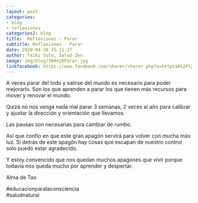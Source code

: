 ```yaml
---
layout: post
categories:
- blog
- reflexiones
categories2: blog
title:  Reflexiones - Parar
subtitle: Reflexiones - Parar
date: 2020-04-30 15:11:27
author: Txiki Soto, Salud-Zen
image: img/blog/300420Parar.jpg
linkfacebook: https://www.facebook.com/sharer/sharer.php?u=http%3A%2F%2Fwww.salud-zen.com%2Fblog%2Freflexiones%2F2020%2F04%2F30%2Fparar.html&amp;src=sdkpreparse
---
```

A veces parar del todo y salirse del mundo es necesario para poder mejorarlo.
Son los que aprenden a parar los que tienen más recursos para mover y renovar el mundo.  

Quizá no nos venga nada mal parar 3 semanas, 2 veces al año para calibrar y ajustar la dirección y orientación que llevamos.  

Las pausas son necesarias para cambiar de rumbo.  

Así que confío en que este gran apagón servirá para volver con mucha más luz.
Si detrás de este apagón hay cosas que escapan de nuestro control solo puedo estar agradecido.   

Y estoy convencido que nos quedan muchos apagones que vivir porque todavía nos queda mucho por aprender y despertar.  

Alma de Tao  

#educacionparalaconsciencia  
#saludnatural  
